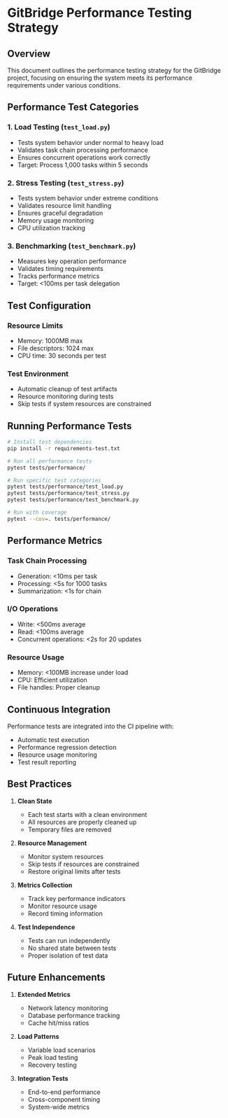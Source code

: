 # GitBridge Performance Testing Strategy

## Overview

This document outlines the performance testing strategy for the GitBridge project, focusing on ensuring the system meets its performance requirements under various conditions.

## Performance Test Categories

### 1. Load Testing (`test_load.py`)
- Tests system behavior under normal to heavy load
- Validates task chain processing performance
- Ensures concurrent operations work correctly
- Target: Process 1,000 tasks within 5 seconds

### 2. Stress Testing (`test_stress.py`)
- Tests system behavior under extreme conditions
- Validates resource limit handling
- Ensures graceful degradation
- Memory usage monitoring
- CPU utilization tracking

### 3. Benchmarking (`test_benchmark.py`)
- Measures key operation performance
- Validates timing requirements
- Tracks performance metrics
- Target: <100ms per task delegation

## Test Configuration

### Resource Limits
- Memory: 1000MB max
- File descriptors: 1024 max
- CPU time: 30 seconds per test

### Test Environment
- Automatic cleanup of test artifacts
- Resource monitoring during tests
- Skip tests if system resources are constrained

## Running Performance Tests

```bash
# Install test dependencies
pip install -r requirements-test.txt

# Run all performance tests
pytest tests/performance/

# Run specific test categories
pytest tests/performance/test_load.py
pytest tests/performance/test_stress.py
pytest tests/performance/test_benchmark.py

# Run with coverage
pytest --cov=. tests/performance/
```

## Performance Metrics

### Task Chain Processing
- Generation: <10ms per task
- Processing: <5s for 1000 tasks
- Summarization: <1s for chain

### I/O Operations
- Write: <500ms average
- Read: <100ms average
- Concurrent operations: <2s for 20 updates

### Resource Usage
- Memory: <100MB increase under load
- CPU: Efficient utilization
- File handles: Proper cleanup

## Continuous Integration

Performance tests are integrated into the CI pipeline with:
- Automatic test execution
- Performance regression detection
- Resource usage monitoring
- Test result reporting

## Best Practices

1. **Clean State**
   - Each test starts with a clean environment
   - All resources are properly cleaned up
   - Temporary files are removed

2. **Resource Management**
   - Monitor system resources
   - Skip tests if resources are constrained
   - Restore original limits after tests

3. **Metrics Collection**
   - Track key performance indicators
   - Monitor resource usage
   - Record timing information

4. **Test Independence**
   - Tests can run independently
   - No shared state between tests
   - Proper isolation of test data

## Future Enhancements

1. **Extended Metrics**
   - Network latency monitoring
   - Database performance tracking
   - Cache hit/miss ratios

2. **Load Patterns**
   - Variable load scenarios
   - Peak load testing
   - Recovery testing

3. **Integration Tests**
   - End-to-end performance
   - Cross-component timing
   - System-wide metrics 